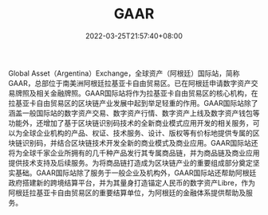 ﻿---
weight: 
title: "GAAR"
description: "GlobalAsset（Argentina）Exch…"
date: 2022-03-25T21:57:40+08:00
lastmod: 2022-03-25T16:45:40+08:00
draft: false
authors: ["Metabd"]
featuredImage: "gaar.webp"
link: ""
tags: ["交易所","GAAR"]
categories: ["navigation"]
navigation: ["交易所"]
lightgallery: true
toc: true
pinned: false
recommend: false
recommend1: false
---
Global Asset（Argentina）Exchange，全球资产（阿根廷）国际站，简称GAAR，总部位于南美洲阿根廷拉基亚卡自由贸易区。已在阿根廷申请数字资产交易牌照及相关金融牌照。GAAR国际站将作为拉基亚卡自由贸易区的核心机构，在拉基亚卡自由贸易区的区块链产业发展中起到举足轻重的作用。GAAR国际站除了涵盖一般国际站的数字资产交易、数字资产行情、数字资产上线及数字资产钱包等功能外，还增加了基于区块链识别码技术的全新商业模式应用开发的相关服务，可以为全球企业机构的产品、权证、技术服务、设计、版权等有价标地提供专属的区块链识别码，并结合区块链技术开发全新的商业模式及商业应用。GAAR国际站还将为全球千家企业所拥有的几千种产品发行其专属商品链，并为商品链及商业应用提供技术支持及后续服务。为将商品链打造成为区块链产业的重要组成部分奠定坚实基础。GAAR国际站除了服务于一般企业及机构外，GAAR国际站还帮助阿根廷政府搭建新的跨境结算平台，并为其量身打造锚定人民币的数字资产Libre，作为阿根廷拉基亚卡自由贸易区的重要结算单位，为阿根廷的金融体系提供帮助及服务。

